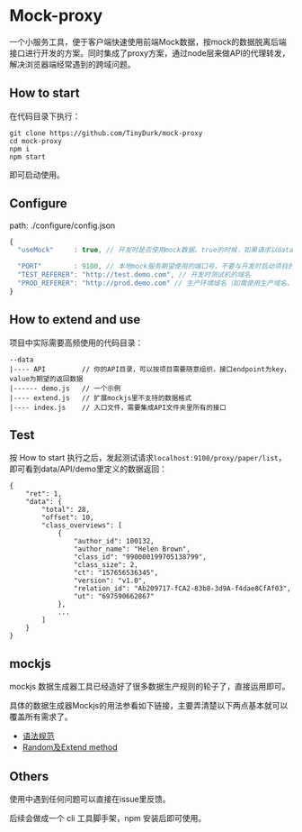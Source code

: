# Mock-proxy

一个小服务工具，便于客户端快速使用前端Mock数据，按mock的数据脱离后端接口进行开发的方案。同时集成了proxy方案，通过node层来做API的代理转发，解决浏览器端经常遇到的跨域问题。

## How to start

在代码目录下执行：

```
git clone https://github.com/TinyDurk/mock-proxy
cd mock-proxy
npm i
npm start
```

即可启动使用。

## Configure

path: ./configure/config.json

```js
{
  "useMock"     : true, // 开发时是否使用mock数据。true的时候，如果请求以data API里key为endpoint的接口，则使用mock数据，否则使用后端接口实际数据。false则统一使用后端接口实际数据。

  "PORT"        : 9100, // 本地mock服务期望使用的端口号，不要与开发时启动项目的node端口一致，否则端口会被占用。
  "TEST_REFERER": "http://test.demo.com", // 开发时测试机的域名
  "PROD_REFERER": "http://prod.demo.com" // 生产环境域名（如需使用生产域名，修改此值，同时使用 npm run mock:prod 命令启动服务，不用 npm start）
}

```

## How to extend and use

项目中实际需要高频使用的代码目录：

```
--data
|---- API         // 你的API目录，可以按项目需要随意组织，接口endpoint为key，value为期望的返回数据
|------ demo.js   // 一个示例
|---- extend.js   // 扩展mockjs里不支持的数据格式
|---- index.js    // 入口文件，需要集成API文件夹里所有的接口
```


## Test

按 How to start 执行之后，发起测试请求```localhost:9100/proxy/paper/list```，即可看到data/API/demo里定义的数据返回：

```
{
    "ret": 1,
    "data": {
        "total": 28,
        "offset": 10,
        "class_overviews": [
            {
                "author_id": 100132,
                "author_name": "Helen Brown",
                "class_id": "990000199705138799",
                "class_size": 2,
                "ct": "157656536345",
                "version": "v1.0",
                "relation_id": "Ab209717-fCA2-83b8-3d9A-f4dae8CfAf03",
                "ut": "697590662867"
            },
            ...
        ]
    }
}
```

## mockjs

mockjs 数据生成器工具已经造好了很多数据生产规则的轮子了，直接运用即可。

具体的数据生成器Mockjs的用法参看如下链接，主要弄清楚以下两点基本就可以覆盖所有需求了。
- [语法规范](https://github.com/nuysoft/Mock/wiki/Syntax-Specification)
- [Random及Extend method](https://github.com/nuysoft/Mock/wiki/Mock.Random)

## Others

使用中遇到任何问题可以直接在issue里反馈。

后续会做成一个 cli 工具脚手架，npm 安装后即可使用。
